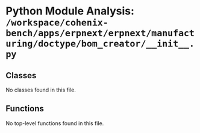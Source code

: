 # Python Module Analysis: `/workspace/cohenix-bench/apps/erpnext/erpnext/manufacturing/doctype/bom_creator/__init__.py`

## Classes

No classes found in this file.


## Functions

No top-level functions found in this file.
